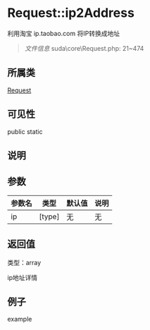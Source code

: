 # Request::ip2Address

利用淘宝 ip.taobao.com 将IP转换成地址

> *文件信息* suda\core\Request.php: 21~474

## 所属类 

[Request](../Request.md)

## 可见性

 public static

## 说明




## 参数


| 参数名 | 类型 | 默认值 | 说明 |
|--------|-----|-------|-------|
| ip |  [type] | 无 | 无 |



## 返回值

类型：array

 ip地址详情



## 例子

example